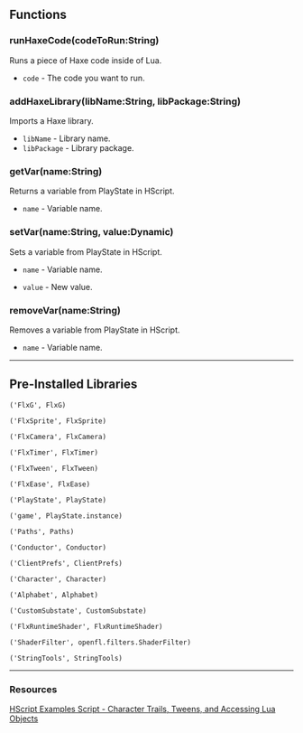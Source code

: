 ## Functions
### runHaxeCode(codeToRun:String)
Runs a piece of Haxe code inside of Lua.

* `code` - The code you want to run.

### addHaxeLibrary(libName:String, libPackage:String)
Imports a Haxe library.

* `libName` - Library name.
* `libPackage` - Library package.

### getVar(name:String)
Returns a variable from PlayState in HScript.

* `name` - Variable name.

### setVar(name:String, value:Dynamic)
Sets a variable from PlayState in HScript.

* `name` - Variable name.

* `value` - New value.

### removeVar(name:String)
Removes a variable from PlayState in HScript.

* `name` - Variable name.
***

## Pre-Installed Libraries
`('FlxG', FlxG)`

`('FlxSprite', FlxSprite)`

`('FlxCamera', FlxCamera)`

`('FlxTimer', FlxTimer)`

`('FlxTween', FlxTween)`

`('FlxEase', FlxEase)`

`('PlayState', PlayState)`

`('game', PlayState.instance)`

`('Paths', Paths)`

`('Conductor', Conductor)`

`('ClientPrefs', ClientPrefs)`

`('Character', Character)`

`('Alphabet', Alphabet)`

`('CustomSubstate', CustomSubstate)`

`('FlxRuntimeShader', FlxRuntimeShader)`

`('ShaderFilter', openfl.filters.ShaderFilter)`

`('StringTools', StringTools)`
***

### Resources
[HScript Examples Script - Character Trails, Tweens, and Accessing Lua Objects](https://cdn.discordapp.com/attachments/1013221526490857482/1044975819497410590/HScriptExamples.lua)
